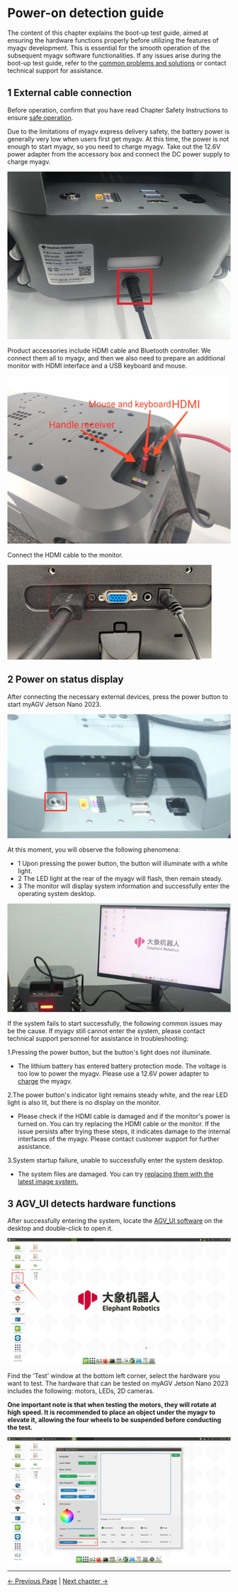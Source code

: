 # Power-on detection guide

The content of this chapter explains the boot-up test guide, aimed at ensuring the hardware functions properly before utilizing the features of myagv development. This is essential for the smooth operation of the subsequent myagv software functionalities. If any issues arise during the boot-up test guide, refer to the [common problems and solutions](../3-UserNotes/3.4-FAQs.md) or contact technical support for assistance.

## 1 External cable connection
Before operation, confirm that you have read Chapter Safety Instructions to ensure [safe operation](../3-UserNotes/3.1-SafetyInstruction.md).

Due to the limitations of myagv express delivery safety, the battery power is generally very low when users first get myagv. At this time, the power is not enough to start myagv, so you need to charge myagv. Take out the 12.6V power adapter from the accessory box and connect the DC power supply to charge myagv.

![electricity](../resources/4-FirstInstallAndUse/4.3/dianyuan1.png)

Product accessories include HDMI cable and Bluetooth controller. We connect them all to myagv, and then we also need to prepare an additional monitor with HDMI interface and a USB keyboard and mouse.

![ExternalCable](../resources/4-FirstInstallAndUse/4.3/ExternalCable.png)

Connect the HDMI cable to the monitor.

![HDMICable](../resources/4-FirstInstallAndUse/4.3/PI-connect-3.png)

## 2 Power on status display

After connecting the necessary external devices, press the power button to start myAGV Jetson Nano 2023.

![electricity2](../resources/4-FirstInstallAndUse/4.3/dianyuan2.png)


At this moment, you will observe the following phenomena:

- 1 Upon pressing the power button, the button will illuminate with a white light.
- 2 The LED light at the rear of the myagv will flash, then remain steady.
- 3 The monitor will display system information and successfully enter the operating system desktop.

![boot](../resources/4-FirstInstallAndUse/4.3/boot.png)

If the system fails to start successfully, the following common issues may be the cause. If myagv still cannot enter the system, please contact technical support personnel for assistance in troubleshooting:

1.Pressing the power button, but the button's light does not illuminate.
- The lithium battery has entered battery protection mode. The voltage is too low to power the myagv. Please use a 12.6V power adapter to [charge](#1-external-cable-connection) the myagv. 

2.The power button's indicator light remains steady white, and the rear LED light is also lit, but there is no display on the monitor.
- Please check if the HDMI cable is damaged and if the monitor's power is turned on. You can try replacing the HDMI cable or the monitor. If the issue persists after trying these steps, it indicates damage to the internal interfaces of the myagv. Please contact customer support for further assistance.

3.System startup failure, unable to successfully enter the system desktop.
- The system files are damaged. You can try [replacing them with the latest image system.](../8-FilesDownload/8.4-SystemInformation/8.4.2-Image_Burning.md)

## 3 AGV_UI detects hardware functions

After successfully entering the system, locate the [AGV_UI software](../5-BasicApplication/5.2-ApplicationUse/5.2.3-myagv_UI/user_manual.md) on the desktop and double-click to open it.

![desktop](../resources/4-FirstInstallAndUse/4.3/desktop.jpg)

Find the 'Test' window at the bottom left corner, select the hardware you want to test. The hardware that can be tested on myAGV Jetson Nano 2023 includes the following: motors, LEDs, 2D cameras.

**One important note is that when testing the motors, they will rotate at high speed. It is recommended to place an object under the myagv to elevate it, allowing the four wheels to be suspended before conducting the test.**

![AGVUI](../resources/4-FirstInstallAndUse/4.3/AGVUI.png)


---

 [← Previous Page](README.md) | [Next chapter →](../5-BasicApplication/README.md)